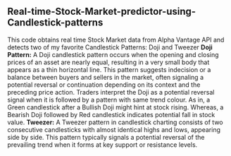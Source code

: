 ## Real-time-Stock-Market-predictor-using-Candlestick-patterns

This code obtains real time Stock Market data from Alpha Vantage API and detects two of my favorite Candlestick Patterns: Doji and Tweezer
**Doji Pattern:** A Doji candlestick pattern occurs when the opening and closing prices of an asset are nearly equal, resulting in a very small body that appears as a thin horizontal line. This pattern suggests indecision or a balance between buyers and sellers in the market, often signaling a potential reversal or continuation depending on its context and the preceding price action. Traders interpret the Doji as a potential reversal signal when it is followed by a pattern with same trend colour. As in, a Green candlestick after a Bullish Doji might hint at stock rising. Whereas, a Bearish Doji followed by Red candlestick indicates potential fall in stock value.
**Tweezer:** A Tweezer pattern in candlestick charting consists of two consecutive candlesticks with almost identical highs and lows, appearing side by side. This pattern typically signals a potential reversal of the prevailing trend when it forms at key support or resistance levels. 

